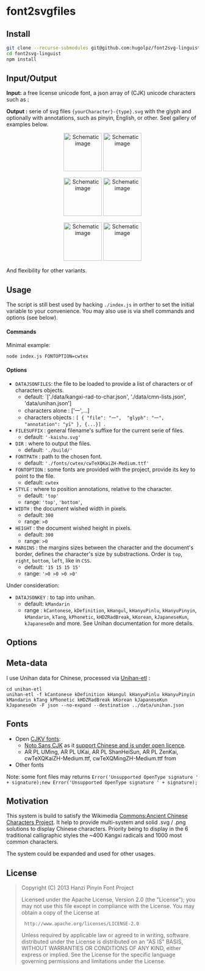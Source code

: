 # font2svgfiles

## Install

```bash
git clone --recurse-submodules git@github.com:hugolpz/font2svg-linguist.git
cd font2svg-linguist
npm install
```

## Input/Output
**Input:** a free license unicode font, a json array of (CJK) unicode characters such as :

**Output :** serie of svg files `{yourCharacter}-{type}.svg` with the glyph and optionally with annotations, such as pinyin, English, or other. Seel gallery of examples below.

<p align="center">
  <img width="100px" src="https://github.com/hugolpz/font2svg-linguist/blob/master//doc/tpl/annotation-top.png?raw=true" alt="Schematic image"/>
  <img width="100px" src="https://github.com/hugolpz/font2svg-linguist/blob/master//doc/tpl/annotation-bottom.png?raw=true" alt="Schematic image"/>
  </p>
  <p align="center">
  <img width="100px" src="https://github.com/hugolpz/font2svg-linguist/blob/master//doc/tpl/annotation-left-downward.png?raw=true" alt="Schematic image"/>
  <img width="100px" src="https://github.com/hugolpz/font2svg-linguist/blob/master//doc/tpl/annotation-left-upward.png?raw=true" alt="Schematic image"/>
  </p>
  <p align="center">
  <img width="100px" src="https://github.com/hugolpz/font2svg-linguist/blob/master//doc/tpl/annotation-right-downward.png?raw=true" alt="Schematic image"/>
  <img width="100px" src="https://github.com/hugolpz/font2svg-linguist/blob/master//doc/tpl/annotation-right-upward.png?raw=true" alt="Schematic image"/>
</p>

And flexibility for other variants.

## Usage
The script is still best used by hacking `./index.js` in orther to set the initial variable to your convenience. You may also use is via shell commands and options (see below).

#### Commands
Minimal example:

```
node index.js FONTOPTION=cwtex
```

#### Options
* `DATAJSONFILES`: the file to be loaded to provide a list of characters or of characters objects.
  * default: `['./data/kangxi-rad-to-char.json', './data/cmn-lists.json', 'data/unihan.json']
  * characters alone : ['⼀',...]
  * characters objects : `[ { "file": "⼀",  "glyph": "一",  "annotation": "yī" }, {...}] `.
* `FILESUFFIX` : general filename's suffixe for the current serie of files.
  * default: `'-kaishu.svg'`
* `DIR` : where to output the files.
  * default: `'./build/'`
* `FONTPATH` : path to the chosen font.
  * default: `'./fonts/cwtex/cwTeXQKaiZH-Medium.ttf'`
* `FONTOPTION` : some fonts are provided with the project, provide its key to point to the file.
  * default: `cwtex`
* `STYLE` : where to position annotations, relative to the character.
  * default: `'top'`
  * range: `'top'`, `'bottom'`,
* `WIDTH` : the document wished width in pixels.
  * default: `300`
  * range: `>0`
* `HEIGHT` : the document wished height in pixels.
  * default: `300`
  * range: `>0`
* `MARGINS` : the margins sizes between the character and the document's border, defines the character's size by substractions. Order is `top`, `right`, `bottom`, `left`, like in `CSS`.
  * default: `'15 15 15 15'`
  * range: `'>0 >0 >0 >0'`

Under consideration:
* `DATAJSONKEY` : to tap into unihan. 
  * default: `kMandarin`
  * range : `kCantonese`, `kDefinition`, `kHangul`, `kHanyuPinlu`, `kHanyuPinyin`, `kMandarin`, `kTang`, `kPhonetic`, `kHDZRadBreak`, `kKorean`, `kJapaneseKun`, `kJapaneseOn` and more. See Unihan documentation for more details.

## Options


## Meta-data
I use Unihan data for Chinese, processed via [Unihan-etl](https://github.com/cihai/unihan-etl) :

```
cd unihan-etl
unihan-etl -f kCantonese kDefinition kHangul kHanyuPinlu kHanyuPinyin kMandarin kTang kPhonetic kHDZRadBreak kKorean kJapaneseKun kJapaneseOn -F json --no-expand --destination ../data/unihan.json
```

## Fonts

* Open [CJKV fonts](https://en.wikipedia.org/wiki/List_of_CJK_fonts):
  * [Noto Sans CJK](https://github.com/googlei18n/noto-cjk) as it [support Chinese and is under open licence](https://www.wikiwand.com/en/Noto_fonts).
  * AR PL UMing,	AR PL UKai, AR PL ShanHeiSun,	AR PL ZenKai, cwTeXQKaiZH-Medium.ttf, cwTeXQMingZH-Medium.ttf from [](http://zenozeng.github.io/Free-Chinese-Fonts/)
* Other fonts

Note: some font files may returns `Error('Unsupported OpenType signature ' + signature);new Error('Unsupported OpenType signature ' + signature);`

## Motivation

This system is build to satisfy the Wikimedia [Commons:Ancient Chinese Characters Project](https://commons.wikimedia.org/wiki/Commons:Ancient_Chinese_characters_project). It help to provide multi-system and solid .svg / .png solutions to display Chinese characters. Priority being to display in the 6 traditional calligraphic styles the ~400 Kangxi radicals and 1000 most common characters.

The system could be expanded and used for other usages.

## License

> Copyright (C) 2013 Hanzi Pinyin Font Project
>
> Licensed under the Apache License, Version 2.0 (the "License");
> you may not use this file except in compliance with the License.
> You may obtain a copy of the License at
>
>      http://www.apache.org/licenses/LICENSE-2.0
>
> Unless required by applicable law or agreed to in writing, software
> distributed under the License is distributed on an "AS IS" BASIS,
> WITHOUT WARRANTIES OR CONDITIONS OF ANY KIND, either express or implied.
> See the License for the specific language governing permissions and
> limitations under the License.
